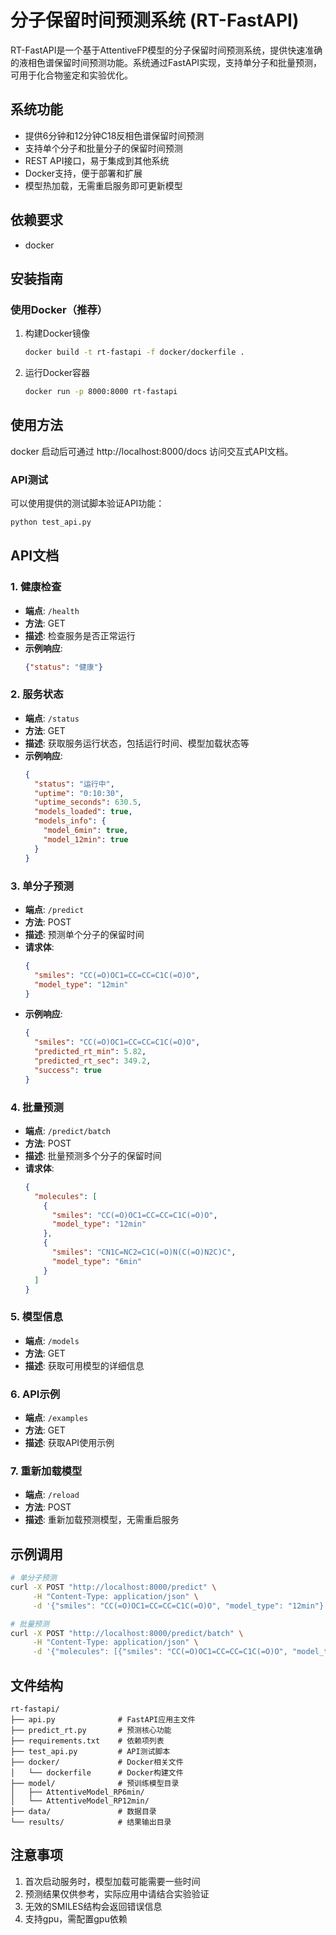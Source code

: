 # 分子保留时间预测系统 (RT-FastAPI)

RT-FastAPI是一个基于AttentiveFP模型的分子保留时间预测系统，提供快速准确的液相色谱保留时间预测功能。系统通过FastAPI实现，支持单分子和批量预测，可用于化合物鉴定和实验优化。

## 系统功能

- 提供6分钟和12分钟C18反相色谱保留时间预测
- 支持单个分子和批量分子的保留时间预测
- REST API接口，易于集成到其他系统
- Docker支持，便于部署和扩展
- 模型热加载，无需重启服务即可更新模型

## 依赖要求

- docker

## 安装指南

### 使用Docker（推荐）

1. 构建Docker镜像
   ```bash
   docker build -t rt-fastapi -f docker/dockerfile .
   ```

2. 运行Docker容器
   ```bash
   docker run -p 8000:8000 rt-fastapi
   ```

## 使用方法


docker 启动后可通过 http://localhost:8000/docs 访问交互式API文档。

### API测试

可以使用提供的测试脚本验证API功能：

```bash
python test_api.py
```

## API文档

### 1. 健康检查

- **端点**: `/health`
- **方法**: GET
- **描述**: 检查服务是否正常运行
- **示例响应**:
  ```json
  {"status": "健康"}
  ```

### 2. 服务状态

- **端点**: `/status`
- **方法**: GET
- **描述**: 获取服务运行状态，包括运行时间、模型加载状态等
- **示例响应**:
  ```json
  {
    "status": "运行中",
    "uptime": "0:10:30",
    "uptime_seconds": 630.5,
    "models_loaded": true,
    "models_info": {
      "model_6min": true,
      "model_12min": true
    }
  }
  ```

### 3. 单分子预测

- **端点**: `/predict`
- **方法**: POST
- **描述**: 预测单个分子的保留时间
- **请求体**:
  ```json
  {
    "smiles": "CC(=O)OC1=CC=CC=C1C(=O)O",
    "model_type": "12min"
  }
  ```
- **示例响应**:
  ```json
  {
    "smiles": "CC(=O)OC1=CC=CC=C1C(=O)O",
    "predicted_rt_min": 5.82,
    "predicted_rt_sec": 349.2,
    "success": true
  }
  ```

### 4. 批量预测

- **端点**: `/predict/batch`
- **方法**: POST
- **描述**: 批量预测多个分子的保留时间
- **请求体**:
  ```json
  {
    "molecules": [
      {
        "smiles": "CC(=O)OC1=CC=CC=C1C(=O)O",
        "model_type": "12min"
      },
      {
        "smiles": "CN1C=NC2=C1C(=O)N(C(=O)N2C)C",
        "model_type": "6min"
      }
    ]
  }
  ```

### 5. 模型信息

- **端点**: `/models`
- **方法**: GET
- **描述**: 获取可用模型的详细信息

### 6. API示例

- **端点**: `/examples`
- **方法**: GET
- **描述**: 获取API使用示例

### 7. 重新加载模型

- **端点**: `/reload`
- **方法**: POST
- **描述**: 重新加载预测模型，无需重启服务

## 示例调用

```bash
# 单分子预测
curl -X POST "http://localhost:8000/predict" \
     -H "Content-Type: application/json" \
     -d '{"smiles": "CC(=O)OC1=CC=CC=C1C(=O)O", "model_type": "12min"}'

# 批量预测
curl -X POST "http://localhost:8000/predict/batch" \
     -H "Content-Type: application/json" \
     -d '{"molecules": [{"smiles": "CC(=O)OC1=CC=CC=C1C(=O)O", "model_type": "12min"}, {"smiles": "CN1C=NC2=C1C(=O)N(C(=O)N2C)C", "model_type": "6min"}]}'
```

## 文件结构

```
rt-fastapi/
├── api.py              # FastAPI应用主文件
├── predict_rt.py       # 预测核心功能
├── requirements.txt    # 依赖项列表
├── test_api.py         # API测试脚本
├── docker/             # Docker相关文件
│   └── dockerfile      # Docker构建文件
├── model/              # 预训练模型目录
│   ├── AttentiveModel_RP6min/
│   └── AttentiveModel_RP12min/
├── data/               # 数据目录
└── results/            # 结果输出目录
```

## 注意事项

1. 首次启动服务时，模型加载可能需要一些时间
2. 预测结果仅供参考，实际应用中请结合实验验证
3. 无效的SMILES结构会返回错误信息
4. 支持gpu，需配置gpu依赖
